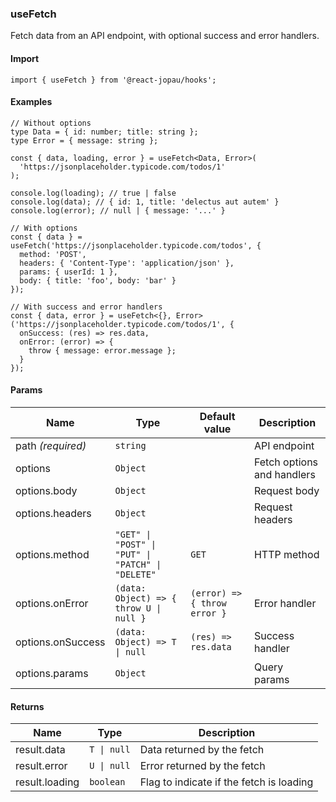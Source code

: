 ### useFetch

Fetch data from an API endpoint, with optional success and error handlers.

#### Import

```tsx
import { useFetch } from '@react-jopau/hooks';
```

#### Examples

```tsx
// Without options
type Data = { id: number; title: string };
type Error = { message: string };

const { data, loading, error } = useFetch<Data, Error>(
  'https://jsonplaceholder.typicode.com/todos/1'
);

console.log(loading); // true | false
console.log(data); // { id: 1, title: 'delectus aut autem' }
console.log(error); // null | { message: '...' }
```

```tsx
// With options
const { data } = useFetch('https://jsonplaceholder.typicode.com/todos', {
  method: 'POST',
  headers: { 'Content-Type': 'application/json' },
  params: { userId: 1 },
  body: { title: 'foo', body: 'bar' }
});
```

```tsx
// With success and error handlers
const { data, error } = useFetch<{}, Error>('https://jsonplaceholder.typicode.com/todos/1', {
  onSuccess: (res) => res.data,
  onError: (error) => {
    throw { message: error.message };
  }
});
```

#### Params

| Name              | Type                                              | Default value                | Description                |
| ----------------- | ------------------------------------------------- | ---------------------------- | -------------------------- |
| path _(required)_ | `string`                                          |                              | API endpoint               |
| options           | `Object`                                          |                              | Fetch options and handlers |
| options.body      | `Object`                                          |                              | Request body               |
| options.headers   | `Object`                                          |                              | Request headers            |
| options.method    | `"GET" \| "POST" \| "PUT" \| "PATCH" \| "DELETE"` | `GET`                        | HTTP method                |
| options.onError   | `(data: Object) => { throw U \| null }`           | `(error) => { throw error }` | Error handler              |
| options.onSuccess | `(data: Object) => T \| null`                     | `(res) => res.data`          | Success handler            |
| options.params    | `Object`                                          |                              | Query params               |

#### Returns

| Name           | Type        | Description                              |
| -------------- | ----------- | ---------------------------------------- |
| result.data    | `T \| null` | Data returned by the fetch               |
| result.error   | `U \| null` | Error returned by the fetch              |
| result.loading | `boolean`   | Flag to indicate if the fetch is loading |
